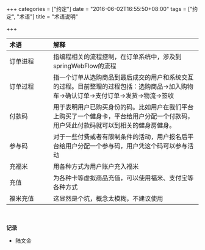 +++
categories = ["约定"]
date = "2016-06-02T16:55:50+08:00"
tags = ["约定", "术语"]
title = "术语说明"

+++

|术语　　　　 　　　|解释 　　　|
| :---- | :---- |
| 订单进程    | 指编程相关的流程控制，在订单系统中，涉及到springWebFlow的流程    |
| 订单过程    | 指一个订单从选购商品到最后成交的用户和系统交互的过程。目前整理的过程包括：选购商品->加入购物车->确认订单->支付订单->发货->物流->签收|
| 付款码 | 用于表明用户已购买身份的码。比如用户在我们平台上购买了一个健身卡，平台给用户分配一个付款码，用户凭此付款码就可以到相关的健身房健身。|
| 参与码 | 对于一些付费或者有限制条件的活动，用户报名后平台给用户分配一个参与码，用户凭这个码可以参与活动 |
| 充福米 | 用各种方式为用户账户充入福米 |
| 充值   | 为各种卡等虚拟商品充值，可以使用福米、支付宝等各种方式 |
| 福米充值 | 这显然是个坑，概念太模糊，不建议使用 |

　　

**记录**

- 陆文金
